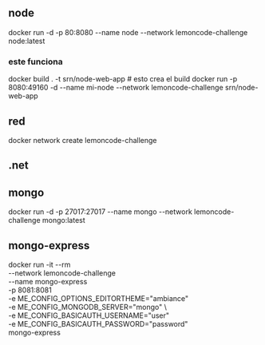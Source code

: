 ## node
docker run -d -p 80:8080 --name node --network lemoncode-challenge node:latest 

### este funciona
docker build . -t srn/node-web-app  # esto crea el build
docker run -p 8080:49160 -d --name mi-node --network lemoncode-challenge srn/node-web-app


## red
docker network create lemoncode-challenge 

## .net

## mongo
docker run -d -p 27017:27017 --name mongo --network lemoncode-challenge mongo:latest

## mongo-express
docker run -it --rm \
    --network lemoncode-challenge \
    --name mongo-express \
    -p 8081:8081 \
    -e ME_CONFIG_OPTIONS_EDITORTHEME="ambiance" \
    -e ME_CONFIG_MONGODB_SERVER="mongo" \   
    -e ME_CONFIG_BASICAUTH_USERNAME="user" \
    -e ME_CONFIG_BASICAUTH_PASSWORD="password" \
    mongo-express